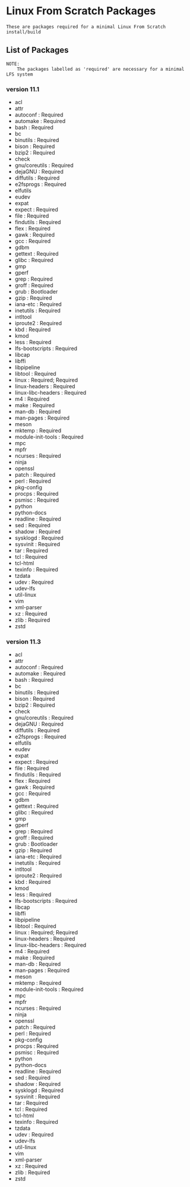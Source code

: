 # Linux From Scratch Packages

```
These are packages required for a minimal Linux From Scratch install/build
```

## List of Packages
```
NOTE:
	The packages labelled as 'required' are necessary for a minimal LFS system
```
### version 11.1
+ acl
+ attr
+ autoconf : Required
+ automake : Required
+ bash : Required
+ bc
+ binutils : Required
+ bison : Required
+ bzip2 : Required
+ check
+ gnu/coreutils : Required
+ dejaGNU : Required
+ diffutils : Required
+ e2fsprogs : Required
+ elfutils
+ eudev
+ expat
+ expect : Required
+ file : Required
+ findutils : Required
+ flex : Required
+ gawk : Required
+ gcc : Required
+ gdbm
+ gettext : Required
+ glibc : Required
+ gmp
+ gperf
+ grep : Required
+ groff : Required
+ grub : Bootloader
+ gzip : Required
+ iana-etc : Required
+ inetutils : Required
+ intltool
+ iproute2 : Required
+ kbd : Required
+ kmod
+ less : Required
+ lfs-bootscripts : Required
+ libcap
+ libffi
+ libpipeline
+ libtool : Required
+ linux : Required; Required
+ linux-headers : Required
+ linux-libc-headers : Required
+ m4 : Required
+ make : Required
+ man-db : Required
+ man-pages : Required
+ meson
+ mktemp : Required
+ module-init-tools : Required
+ mpc
+ mpfr
+ ncurses : Required
+ ninja
+ openssl
+ patch : Required
+ perl : Required
+ pkg-config
+ procps : Required
+ psmisc : Required
+ python
+ python-docs
+ readline : Required
+ sed : Required
+ shadow : Required
+ sysklogd : Required
+ sysvinit : Required
+ tar : Required
+ tcl : Required
+ tcl-html
+ texinfo : Required
+ tzdata
+ udev : Required
+ udev-lfs
+ util-linux
+ vim
+ xml-parser
+ xz : Required
+ zlib : Required
+ zstd

### version 11.3
+ acl
+ attr
+ autoconf : Required
+ automake : Required
+ bash : Required
+ bc
+ binutils : Required
+ bison : Required
+ bzip2 : Required
+ check
+ gnu/coreutils : Required
+ dejaGNU : Required
+ diffutils : Required
+ e2fsprogs : Required
+ elfutils
+ eudev
+ expat
+ expect : Required
+ file : Required
+ findutils : Required
+ flex : Required
+ gawk : Required
+ gcc : Required
+ gdbm
+ gettext : Required
+ glibc : Required
+ gmp
+ gperf
+ grep : Required
+ groff : Required
+ grub : Bootloader
+ gzip : Required
+ iana-etc : Required
+ inetutils : Required
+ intltool
+ iproute2 : Required
+ kbd : Required
+ kmod
+ less : Required
+ lfs-bootscripts : Required
+ libcap
+ libffi
+ libpipeline
+ libtool : Required
+ linux : Required; Required
+ linux-headers : Required
+ linux-libc-headers : Required
+ m4 : Required
+ make : Required
+ man-db : Required
+ man-pages : Required
+ meson
+ mktemp : Required
+ module-init-tools : Required
+ mpc
+ mpfr
+ ncurses : Required
+ ninja
+ openssl
+ patch : Required
+ perl : Required
+ pkg-config
+ procps : Required
+ psmisc : Required
+ python
+ python-docs
+ readline : Required
+ sed : Required
+ shadow : Required
+ sysklogd : Required
+ sysvinit : Required
+ tar : Required
+ tcl : Required
+ tcl-html
+ texinfo : Required
+ tzdata
+ udev : Required
+ udev-lfs
+ util-linux
+ vim
+ xml-parser
+ xz : Required
+ zlib : Required
+ zstd

